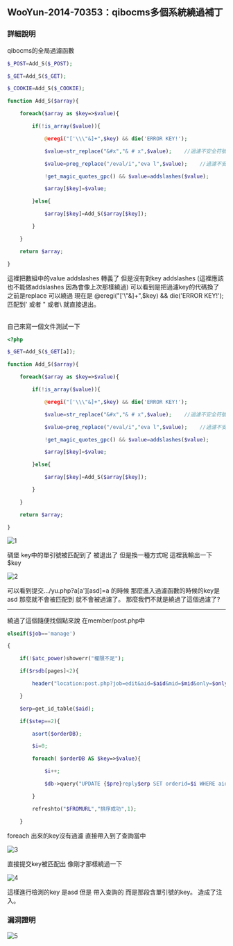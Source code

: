 ## WooYun-2014-70353：qibocms多個系統繞過補丁

### 詳細說明
qibocms的全局過濾函數

```php
$_POST=Add_S($_POST);

$_GET=Add_S($_GET);

$_COOKIE=Add_S($_COOKIE);
```

```php
function Add_S($array){

    foreach($array as $key=>$value){

        if(!is_array($value)){

            @eregi("['\\\"&]+",$key) && die('ERROR KEY!');

            $value=str_replace("&#x","& # x",$value);    //過濾不安全符號

            $value=preg_replace("/eval/i","eva l",$value);    //過濾不安全函數

            !get_magic_quotes_gpc() && $value=addslashes($value);

            $array[$key]=$value;

        }else{

            $array[$key]=Add_S($array[$key]); 

        }

    }

    return $array;

}
```

這裡把數組中的value addslashes 轉義了
但是沒有對key addslashes (這裡應該也不能做addslashes 因為會像上次那樣繞過)
可以看到是把過濾key的代碼換了 之前是replace 可以繞過
現在是 @eregi("['\\"&]+",$key) && die('ERROR KEY!');
匹配到' 或者 " 或者\ 就直接退出。
<br />
<br />

自己來寫一個文件測試一下
```php
<?php  

$_GET=Add_S($_GET[a]);

function Add_S($array){

    foreach($array as $key=>$value){

        if(!is_array($value)){

            @eregi("['\\\"&]+",$key) && die('ERROR KEY!');

            $value=str_replace("&#x","& # x",$value);    //過濾不安全符號

            $value=preg_replace("/eval/i","eva l",$value);    //過濾不安全函數

            !get_magic_quotes_gpc() && $value=addslashes($value);

            $array[$key]=$value;

        }else{

            $array[$key]=Add_S($array[$key]); 

        }

    }

    return $array;

}
```

![1](https://raw.githubusercontent.com/dyeat/PDF/master/%E8%AB%96PHP%E5%B8%B8%E8%A6%8B%E7%9A%84%E6%BC%8F%E6%B4%9E/images/3/3.19/3.19-1.jpg)

碉堡 key中的單引號被匹配到了 被退出了
但是換一種方式呢 這裡我輸出一下$key

![2](https://raw.githubusercontent.com/dyeat/PDF/master/%E8%AB%96PHP%E5%B8%B8%E8%A6%8B%E7%9A%84%E6%BC%8F%E6%B4%9E/images/3/3.19/3.19-2.jpg)

可以看到提交.../yu.php?a[a'][asd]=a 的時候 那麼進入過濾函數的時候的key是asd
那麼就不會被匹配到 就不會被過濾了。
那麼我們不就是繞過了這個過濾了?


---

繞過了這個隨便找個點來說
在member/post.php中

```php
elseif($job=='manage')

{

    if(!$atc_power)showerr("權限不足");

    if($rsdb[pages]<2){

        header("location:post.php?job=edit&aid=$aid&mid=$mid&only=$only");exit;

    }

    $erp=get_id_table($aid);

    if($step==2){

        asort($orderDB);

        $i=0;

        foreach( $orderDB AS $key=>$value){

            $i++;

            $db->query("UPDATE {$pre}reply$erp SET orderid=$i WHERE aid='$aid' AND rid='$key'");

        }

        refreshto("$FROMURL","排序成功",1);

    }
```
foreach 出來的key沒有過濾 直接帶入到了查詢當中

![3](https://raw.githubusercontent.com/dyeat/PDF/master/%E8%AB%96PHP%E5%B8%B8%E8%A6%8B%E7%9A%84%E6%BC%8F%E6%B4%9E/images/3/3.19/3.19-3.jpg)

直接提交key被匹配出 像剛才那樣繞過一下

![4](https://raw.githubusercontent.com/dyeat/PDF/master/%E8%AB%96PHP%E5%B8%B8%E8%A6%8B%E7%9A%84%E6%BC%8F%E6%B4%9E/images/3/3.19/3.19-4.jpg)

這樣進行檢測的key 是asd 但是 帶入查詢的 而是那段含單引號的key。
造成了注入。

### 漏洞證明

![5](https://raw.githubusercontent.com/dyeat/PDF/master/%E8%AB%96PHP%E5%B8%B8%E8%A6%8B%E7%9A%84%E6%BC%8F%E6%B4%9E/images/3/3.19/3.19-4.jpg)

